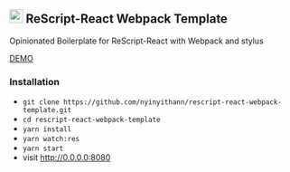 ## <img src="src/assets/brand/favicon.ico" width="24" height="24" alt="rescript logo"> ReScript-React Webpack Template

Opinionated Boilerplate for ReScript-React with Webpack and stylus

[DEMO](https://rescript-react-webpack-template.vercel.app/)


### Installation

- `git clone https://github.com/nyinyithann/rescript-react-webpack-template.git`
- `cd rescript-react-webpack-template`
- `yarn install`
- `yarn watch:res`
- `yarn start`
- visit http://0.0.0.0:8080


